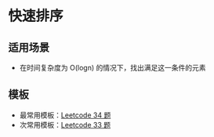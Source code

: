 # 快速排序

## 适用场景

- 在时间复杂度为 O(logn) 的情况下，找出满足这一条件的元素

## 模板

- 最常用模板：[Leetcode 34 题](../solution/34.md)
- 次常用模板：[Leetcode 33 题](../solution/33.md)
